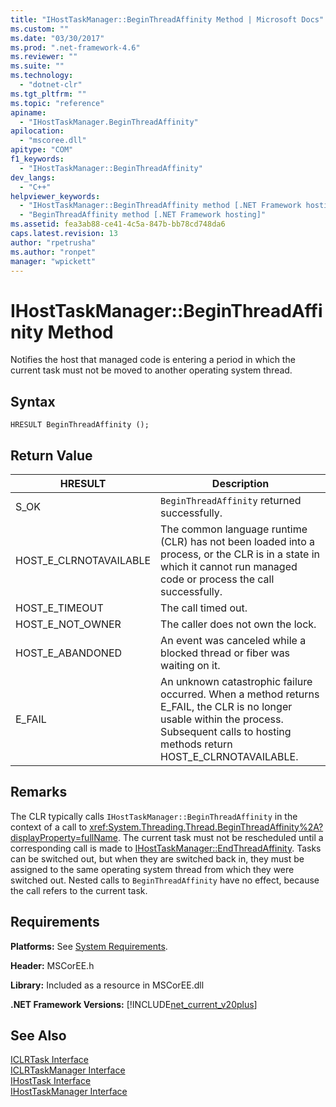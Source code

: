 ```yaml
---
title: "IHostTaskManager::BeginThreadAffinity Method | Microsoft Docs"
ms.custom: ""
ms.date: "03/30/2017"
ms.prod: ".net-framework-4.6"
ms.reviewer: ""
ms.suite: ""
ms.technology: 
  - "dotnet-clr"
ms.tgt_pltfrm: ""
ms.topic: "reference"
apiname: 
  - "IHostTaskManager.BeginThreadAffinity"
apilocation: 
  - "mscoree.dll"
apitype: "COM"
f1_keywords: 
  - "IHostTaskManager::BeginThreadAffinity"
dev_langs: 
  - "C++"
helpviewer_keywords: 
  - "IHostTaskManager::BeginThreadAffinity method [.NET Framework hosting]"
  - "BeginThreadAffinity method [.NET Framework hosting]"
ms.assetid: fea3ab88-ce41-4c5a-847b-bb78cd748da6
caps.latest.revision: 13
author: "rpetrusha"
ms.author: "ronpet"
manager: "wpickett"
---
```

# IHostTaskManager::BeginThreadAffinity Method
Notifies the host that managed code is entering a period in which the current task must not be moved to another operating system thread.  
  
## Syntax  
  
```  
HRESULT BeginThreadAffinity ();  
```  
  
## Return Value  
  
|HRESULT|Description|  
|-------------|-----------------|  
|S_OK|`BeginThreadAffinity` returned successfully.|  
|HOST_E_CLRNOTAVAILABLE|The common language runtime (CLR) has not been loaded into a process, or the CLR is in a state in which it cannot run managed code or process the call successfully.|  
|HOST_E_TIMEOUT|The call timed out.|  
|HOST_E_NOT_OWNER|The caller does not own the lock.|  
|HOST_E_ABANDONED|An event was canceled while a blocked thread or fiber was waiting on it.|  
|E_FAIL|An unknown catastrophic failure occurred. When a method returns E_FAIL, the CLR is no longer usable within the process. Subsequent calls to hosting methods return HOST_E_CLRNOTAVAILABLE.|  
  
## Remarks  
 The CLR typically calls `IHostTaskManager::BeginThreadAffinity` in the context of a call to <xref:System.Threading.Thread.BeginThreadAffinity%2A?displayProperty=fullName>. The current task must not be rescheduled until a corresponding call is made to [IHostTaskManager::EndThreadAffinity](../../../../docs/framework/unmanaged-api/hosting/ihosttaskmanager-endthreadaffinity-method.md). Tasks can be switched out, but when they are switched back in, they must be assigned to the same operating system thread from which they were switched out. Nested calls to `BeginThreadAffinity` have no effect, because the call refers to the current task.  
  
## Requirements  
 **Platforms:** See [System Requirements](../../../../docs/framework/getting-started/system-requirements.md).  
  
 **Header:** MSCorEE.h  
  
 **Library:** Included as a resource in MSCorEE.dll  
  
 **.NET Framework Versions:** [!INCLUDE[net_current_v20plus](../../../../includes/net-current-v20plus-md.md)]  
  
## See Also  
 [ICLRTask Interface](../../../../docs/framework/unmanaged-api/hosting/iclrtask-interface.md)   
 [ICLRTaskManager Interface](../../../../docs/framework/unmanaged-api/hosting/iclrtaskmanager-interface.md)   
 [IHostTask Interface](../../../../docs/framework/unmanaged-api/hosting/ihosttask-interface.md)   
 [IHostTaskManager Interface](../../../../docs/framework/unmanaged-api/hosting/ihosttaskmanager-interface.md)